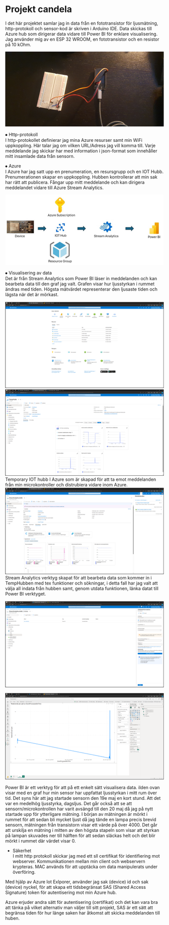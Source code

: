 # **Projekt candela**
 
I det här projektet samlar jag in data från en fototransistor för ljusmätning, http-protokoll och sensor-kod är skriven i Arduino IDE. Data skickas till Azure hub som dirigerar data vidare till Power BI för enklare visualisering.
Jag använder mig av en ESP 32 WROOM, en fototransistor och en resistor på 10 kOhm.
 
![ESP32 wroom & phototransistor on breadboard](/Bilder/ESP32Breadboard.jpg)
 
⦁	Http-protokoll  
I http-protokollet definierar jag mina Azure resurser samt min WiFi uppkoppling. Här talar jag om vilken URL/Adress jag vill komma till.
Varje meddelande jag skickar har med information i json-format som innehåller mitt insamlade data från sensorn.
 
⦁	Azure  
I Azure har jag satt upp en prenumeration, en resursgrupp och en IOT Hubb.
Prenumerationen skapar en uppkoppling. 
Hubben kontrollerar att min sak har rätt att publicera. Fångar upp mitt meddelande och kan dirigera meddelandet vidare till Azure Stream Analytics. 
 
![Azure Slide](/Bilder/Slide.jpg)
 
⦁	Visualisering av data  
Det är från Stream Analytics som Power BI läser in meddelanden och kan bearbeta data till den graf jag valt.
Grafen visar hur ljusstyrkan i rummet ändras med tiden. Högsta mätvärdet representerar den ljusaste tiden och lägsta när det är mörkast.

![Azure Main](/Bilder/Azure_Main.png)
![Temp Hubb](/Bilder/TempHubb_OverView.png)
Temporary IOT hubb I Azure som är skapad för att ta emot meddelanden från min microkontroller och distrubiera vidare inom Azure. 
![StreamAnalytics](/Bilder/StreamAnalytics.png)
Stream Analytics verktyg skapat för att bearbeta data som kommer in i TempHubben med tex funktioner och sökningar, i detta fall har jag valt att välja all indata från hubben samt, genom utdata funktionen, länka datat till Power BI verktyget.
  
![Utdata](/Bilder/StreamAnalytics_UtData.png)
 
![GrafPowerBI](/Bilder/DataGraf.png)

Power BI är ett verktyg för att på ett enkelt sätt visualisera data. ilden ovan visar med en graf hur min sensor har uppfattat ljusstyrkan i mitt rum över tid. 
Det syns här att jag startade sensorn den 19e maj en kort stund. Att det var en medelhög ljusstyrka, dagsljus. Det går också att se att sensorn/microkontrollen har varit avsängd till den 20 maj då jag på nytt startade upp för ytterligare mätning. I början av mätningen är mörkt i rummet för att sedan bli mycket ljust då jag tände en lampa precis brevid sensorn, mätningen från transistorn visar ett värde på över 4000. Det går att urskilja en mätning i mitten av den högsta stapeln som visar att styrkan på lampan skuvades ner till hälften för att sedan släckas helt och det blir mörkt i rummet där värdet visar 0.

* Säkerhet  
I mitt http protokoll skickar jag med ett sll certifikat för identifiering mot webserver. Kommunikationen mellan min client och webservern krypteras. MAC används för att upptäcka om data manipulerats under överföring.
 
Med hjälp av Azure Iot Exlporer, använder jag sak (device) id och sak (device) nyckel, för att skapa ett tidsbegränsat SAS (Shared Access Signature) token för autentisering mot min Azure hub.
 
Azure erjuder andra sätt för autentisering (certifikat) och det kan vara bra att tänka på vilket alternativ man väljer till sitt projekt, SAS är ett sätt att begränsa tiden för hur länge saken har åtkomst att skicka meddelanden till huben.